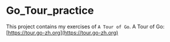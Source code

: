 # Go_Tour_practice
This project contains my exercises of `A Tour of Go`.
A Tour of Go:[https://tour.go-zh.org](https://tour.go-zh.org)

